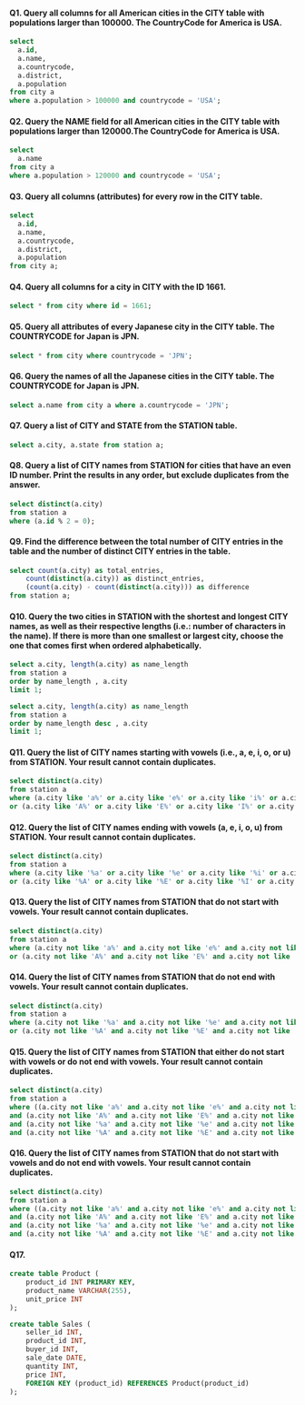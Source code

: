 
#### Q1. Query all columns for all American cities in the CITY table with populations larger than 100000. The CountryCode for America is USA.
```sql
select          
  a.id,
  a.name,
  a.countrycode,
  a.district,
  a.population
from city a
where a.population > 100000 and countrycode = 'USA';
```

#### Q2. Query the NAME field for all American cities in the CITY table with populations larger than 120000.The CountryCode for America is USA.
```sql
select 
  a.name
from city a
where a.population > 120000 and countrycode = 'USA';
```

#### Q3. Query all columns (attributes) for every row in the CITY table.
```sql
select 
  a.id,
  a.name,
  a.countrycode,
  a.district,
  a.population
from city a;
```

#### Q4. Query all columns for a city in CITY with the ID 1661.
```sql
select * from city where id = 1661;
```

#### Q5. Query all attributes of every Japanese city in the CITY table. The COUNTRYCODE for Japan is JPN.
```sql
select * from city where countrycode = 'JPN';
```

#### Q6. Query the names of all the Japanese cities in the CITY table. The COUNTRYCODE for Japan is JPN.
```sql
select a.name from city a where a.countrycode = 'JPN';
```

#### Q7. Query a list of CITY and STATE from the STATION table.
```sql
select a.city, a.state from station a;
```

#### Q8. Query a list of CITY names from STATION for cities that have an even ID number. Print the results in any order, but exclude duplicates from the answer.
```sql
select distinct(a.city)
from station a
where (a.id % 2 = 0);
```

#### Q9. Find the difference between the total number of CITY entries in the table and the number of distinct CITY entries in the table.
```sql
select count(a.city) as total_entries,
    count(distinct(a.city)) as distinct_entries,
    (count(a.city) - count(distinct(a.city))) as difference
from station a;
```

#### Q10. Query the two cities in STATION with the shortest and longest CITY names, as well as their respective lengths (i.e.: number of characters in the name). If there is more than one smallest or largest city, choose the one that comes first when ordered alphabetically.
```sql
select a.city, length(a.city) as name_length
from station a
order by name_length , a.city 
limit 1;

select a.city, length(a.city) as name_length
from station a
order by name_length desc , a.city 
limit 1;
```

#### Q11. Query the list of CITY names starting with vowels (i.e., a, e, i, o, or u) from STATION. Your result cannot contain duplicates.
```sql
select distinct(a.city)
from station a
where (a.city like 'a%' or a.city like 'e%' or a.city like 'i%' or a.city like 'o%' or a.city like 'u%')
or (a.city like 'A%' or a.city like 'E%' or a.city like 'I%' or a.city like 'O%' or a.city like 'U%');
```

#### Q12. Query the list of CITY names ending with vowels (a, e, i, o, u) from STATION. Your result cannot contain duplicates.
```sql
select distinct(a.city)
from station a
where (a.city like '%a' or a.city like '%e' or a.city like '%i' or a.city like '%o' or a.city like '%u')
or (a.city like '%A' or a.city like '%E' or a.city like '%I' or a.city like '%O' or a.city like '%U');
```

#### Q13. Query the list of CITY names from STATION that do not start with vowels. Your result cannot contain duplicates.
```sql
select distinct(a.city)
from station a
where (a.city not like 'a%' and a.city not like 'e%' and a.city not like 'i%' and a.city not like 'o%' and a.city not like 'u%')
or (a.city not like 'A%' and a.city not like 'E%' and a.city not like 'I%' and a.city not like 'O%' and a.city not like 'U%');
```

#### Q14. Query the list of CITY names from STATION that do not end with vowels. Your result cannot contain duplicates.
```sql
select distinct(a.city)
from station a
where (a.city not like '%a' and a.city not like '%e' and a.city not like '%i' and a.city not like '%o' and a.city not like '%u')
or (a.city not like '%A' and a.city not like '%E' and a.city not like '%I' and a.city not like '%O' and a.city not like '%U');
```

#### Q15. Query the list of CITY names from STATION that either do not start with vowels or do not end with vowels. Your result cannot contain duplicates.
```sql
select distinct(a.city)
from station a
where ((a.city not like 'a%' and a.city not like 'e%' and a.city not like 'i%' and a.city not like 'o%' and a.city not like 'u%')
and (a.city not like 'A%' and a.city not like 'E%' and a.city not like 'I%' and a.city not like 'O%' and a.city not like 'U%')
and (a.city not like '%a' and a.city not like '%e' and a.city not like '%i' and a.city not like '%o' and a.city not like '%u')
and (a.city not like '%A' and a.city not like '%E' and a.city not like '%I' and a.city not like '%O' and a.city not like '%U'));
```

#### Q16. Query the list of CITY names from STATION that do not start with vowels and do not end with vowels. Your result cannot contain duplicates.
```sql
select distinct(a.city)
from station a
where ((a.city not like 'a%' and a.city not like 'e%' and a.city not like 'i%' and a.city not like 'o%' and a.city not like 'u%')
and (a.city not like 'A%' and a.city not like 'E%' and a.city not like 'I%' and a.city not like 'O%' and a.city not like 'U%')
and (a.city not like '%a' and a.city not like '%e' and a.city not like '%i' and a.city not like '%o' and a.city not like '%u')
and (a.city not like '%A' and a.city not like '%E' and a.city not like '%I' and a.city not like '%O' and a.city not like '%U'));
```
#### Q17.
```sql
create table Product (
    product_id INT PRIMARY KEY,
    product_name VARCHAR(255),
    unit_price INT
);

create table Sales (
    seller_id INT,
    product_id INT,
    buyer_id INT,
    sale_date DATE,
    quantity INT,
    price INT,
    FOREIGN KEY (product_id) REFERENCES Product(product_id)
);
```
